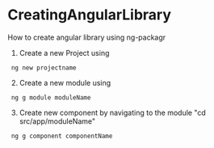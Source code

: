 # CreatingAngularLibrary
How to create angular library using ng-packagr

1. Create a new Project using 

<code> ng new projectname </code>

2. Create a new module using 

<code> ng g module moduleName </code>

3. Create new component by navigating to the module "cd src/app/moduleName"

<code> ng g component componentName
